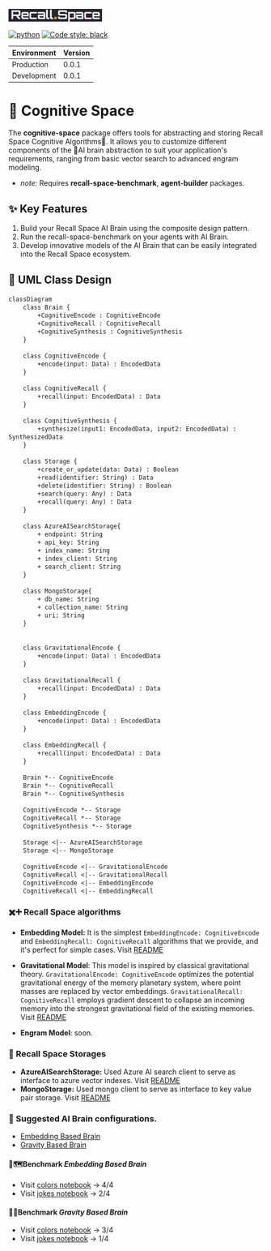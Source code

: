 [![recall_space_logo](logo.png)](https://recall.space/)

[![python](https://img.shields.io/badge/python-3.8%20%7C%203.9%20%7C%203.10-blue)](https://www.python.org/)
[![Code style: black](https://img.shields.io/badge/code%20style-black-000000.svg)](https://github.com/psf/black)

| Environment | Version |
| ----------- | ------- |
| Production  | 0.0.1   |
| Development | 0.0.1   |

# 🦉 Cognitive Space

The **cognitive-space** package offers tools for abstracting and storing Recall Space Cognitive Algorithms💫. It allows you to customize different components of the 🧠AI brain abstraction to suit your application's requirements, ranging from basic vector search to advanced engram modeling.

+ *note:* Requires **recall-space-benchmark**, **agent-builder** packages.

## ✨ Key Features

1. Build your Recall Space AI Brain using the composite design pattern.
2. Run the recall-space-benchmark on your agents with AI Brain.
3. Develop innovative models of the AI Brain that can be easily integrated into the Recall Space ecosystem.

## 🏢 UML Class Design
```mermaid
classDiagram
    class Brain {
        +CognitiveEncode : CognitiveEncode
        +CognitiveRecall : CognitiveRecall
        +CognitiveSynthesis : CognitiveSynthesis
    }

    class CognitiveEncode {
        +encode(input: Data) : EncodedData
    }

    class CognitiveRecall {
        +recall(input: EncodedData) : Data
    }

    class CognitiveSynthesis {
        +synthesize(input1: EncodedData, input2: EncodedData) : SynthesizedData
    }

    class Storage {
        +create_or_update(data: Data) : Boolean
        +read(identifier: String) : Data
        +delete(identifier: String) : Boolean
        +search(query: Any) : Data
        +recall(query: Any) : Data
    }

    class AzureAISearchStorage{
        + endpoint: String
        + api_key: String
        + index_name: String
        + index_client: String
        + search_client: String
    }

    class MongoStorage{
        + db_name: String
        + collection_name: String
        + uri: String
    }


    class GravitationalEncode {
        +encode(input: Data) : EncodedData
    }

    class GravitationalRecall {
        +recall(input: EncodedData) : Data
    }

    class EmbeddingEncode {
        +encode(input: Data) : EncodedData
    }

    class EmbeddingRecall {
        +recall(input: EncodedData) : Data
    }

    Brain *-- CognitiveEncode
    Brain *-- CognitiveRecall
    Brain *-- CognitiveSynthesis

    CognitiveEncode *-- Storage
    CognitiveRecall *-- Storage
    CognitiveSynthesis *-- Storage

    Storage <|-- AzureAISearchStorage
    Storage <|-- MongoStorage

    CognitiveEncode <|-- GravitationalEncode
    CognitiveRecall <|-- GravitationalRecall
    CognitiveEncode <|-- EmbeddingEncode
    CognitiveRecall <|-- EmbeddingRecall
```

### ✖️➕ Recall Space algorithms
+ **Embedding Model:** It is the simplest `EmbeddingEncode: CognitiveEncode` and `EmbeddingRecall: CognitiveRecall` algorithms that we provide, and it's perfect for simple cases. Visit [README](/cognitive_space/algorithms/embedding_model/README.md)
+ **Gravitational Model**: This model is inspired by classical gravitational theory. `GravitationalEncode: CognitiveEncode` optimizes the potential gravitational energy of the memory planetary system, where point masses are replaced by vector embeddings. `GravitationalRecall: CognitiveRecall` employs gradient descent to collapse an incoming memory into the strongest gravitational field of the existing memories. Visit [README](/cognitive_space/algorithms/gravitational_model/README.md)

+ **Engram Model**: soon.

### 💾 Recall Space Storages
+ **AzureAISearchStorage:** Used Azure AI search client to serve as interface to azure vector indexes. Visit [README](/cognitive_space/storage/azure_ai_search/README.md)
+ **MongoStorage:** Used mongo client to serve as interface to key value pair storage. Visit [README](/cognitive_space/storage/mongo/README.md)

### 🧠 Suggested AI Brain configurations.
+  [Embedding Based Brain](/cognitive_space/brain/README.md)
+  [Gravity Based Brain](/cognitive_space/brain/README.md)

#### 🧪🗺️Benchmark *Embedding Based Brain*

+ Visit [colors notebook](/cognitive_space/benchmarks_docs/embedding_model/colors.md) -> 4/4
+ Visit [jokes notebook](/cognitive_space/benchmarks_docs/embedding_model/jokes.md) -> 2/4

#### 🧪🌐Benchmark *Gravity Based Brain*

+ Visit [colors notebook](/cognitive_space/benchmarks_docs/gravitational_model/colors.md) -> 3/4
+ Visit [jokes notebook](/cognitive_space/benchmarks_docs/gravitational_model/jokes.md) -> 1/4